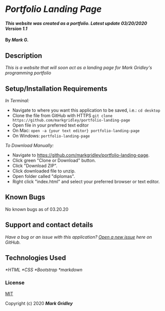 # _Portfolio Landing Page_

#### _This website was created as a portfolio. Latest update 03/20/2020 Version 1.1_

#### By _**Mark G.**_


## Description

_This is a website that will soon act as a landing page for Mark Gridley's programming portfolio_


## Setup/Installation Requirements

_In Terminal:_

* Navigate to where you want this application to be saved, i.e.:
```cd desktop```
* Clone the file from GitHub with HTTPS
```git clone https://github.com/markgridley/portfolio-landing-page```
* Open file in your preferred text editor
* On Mac: ```open -a {your text editor} portfolio-landing-page```
* On Windows: ```portfolio-landing-page```

_To Download Manually:_

* Navigate to https://github.com/markgridley/portfolio-landing-page.
* Click green "Clone or Download" button.
* Click "Download ZIP".
* Click downloaded file to unzip.
* Open folder called "diplomas".
* Right click "index.html" and select your preferred browser or text editor.

## Known Bugs

No known bugs as of 03.20.20

## Support and contact details

_Have a bug or an issue with this application? [Open a new issue](https://github.com/markgridley/portfolio-landing-page/issues) here on GitHub._

## Technologies Used

_*HTML_
_*CSS_
_*Bootstrap_
_*markdown_

### License

[MIT](https://choosealicense.com/licenses/mit/)

Copyright (c) 2020 **_Mark Gridley_**